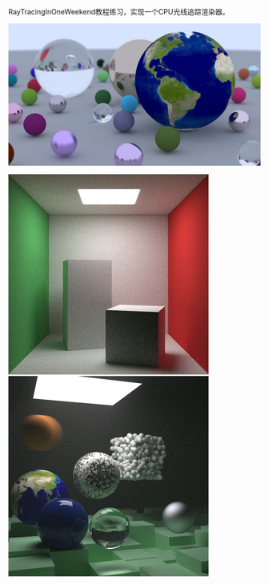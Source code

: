 RayTracingInOneWeekend教程练习，实现一个CPU光线追踪渲染器。

![](assets/image1.png)

![](assets/image2.png) ![](assets/image3.png)
